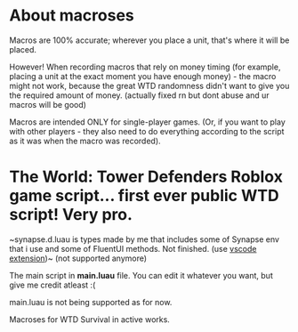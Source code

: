 # About macroses
Macros are 100% accurate; wherever you place a unit, that's where it will be placed.

However! When recording macros that rely on money timing (for example, placing a unit at the exact moment you have enough money) - the macro might not work, because the great WTD randomness didn't want to give you the required amount of money. (actually fixed rn but dont abuse and ur macros will be good)

Macros are intended ONLY for single-player games. (Or, if you want to play with other players - they also need to do everything according to the script as it was when the macro was recorded).


# The World: Tower Defenders Roblox game script... first ever public WTD script! Very pro.

~synapse.d.luau is types made by me that includes some of Synapse env that i use and some of FluentUI methods. Not finished. (use [vscode extension](https://marketplace.visualstudio.com/items?itemName=JohnnyMorganz.luau-lsp))~ (not supported anymore)

The main script in **main.luau** file. You can edit it whatever you want, but give me credit atleast :(

main.luau is not being supported as for now.

Macroses for WTD Survival in active works.

